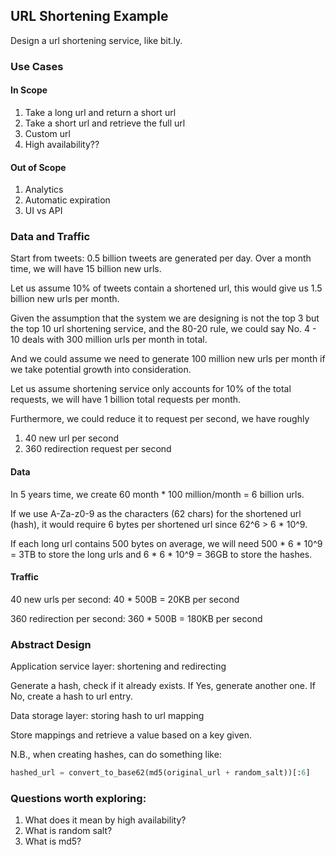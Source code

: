 ## URL Shortening Example

Design a url shortening service, like bit.ly.

### Use Cases

#### In Scope

1. Take a long url and return a short url
2. Take a short url and retrieve the full url
3. Custom url
4. High availability??

#### Out of Scope

1. Analytics
2. Automatic expiration
3. UI vs API



### Data and Traffic

Start from tweets: 0.5 billion tweets are generated per day. Over a month time, we will have 15 billion new urls.

Let us assume 10% of tweets contain a shortened url, this would give us 1.5 billion new urls per month.

Given the assumption that the system we are designing is not the top 3 but the top 10 url shortening service, and the 80-20 rule, we could say No. 4 - 10 deals with 300 million urls per month in total.

And we could assume we need to generate 100 million new urls per month if we take potential growth into consideration.

Let us assume shortening service only accounts for 10% of the total requests, we will have 1 billion total requests per month.

Furthermore, we could reduce it to request per second, we have roughly

1. 40 new url per second
2. 360 redirection request per second

#### Data

In 5 years time, we create 60 month * 100 million/month = 6 billion urls.

If we use A-Za-z0-9 as the characters (62 chars) for the shortened url (hash), it would require 6 bytes per shortened url since 62^6 > 6 * 10^9.

If each long url contains 500 bytes on average, we will need 500 * 6 * 10^9 = 3TB to store the long urls and 6 * 6 * 10^9 = 36GB to store the hashes.

#### Traffic

40 new urls per second: 40 * 500B = 20KB per second

360 redirection per second: 360 * 500B = 180KB per second



### Abstract Design

Application service layer: shortening and redirecting

Generate a hash, check if it already exists. If Yes, generate another one. If No, create a hash to url entry.

Data storage layer: storing hash to url mapping

Store mappings and retrieve a value based on a key given.

N.B., when creating hashes, can do something like:

```python
hashed_url = convert_to_base62(md5(original_url + random_salt))[:6]
```



### Questions worth exploring:

1. What does it mean by high availability?
2. What is random salt?
3. What is md5?